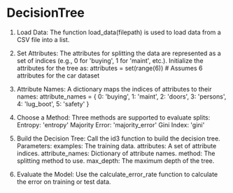 # DecisionTree
1. Load Data: The function load_data(filepath) is used to load data from a CSV file into a list.

2. Set Attributes: The attributes for splitting the data are represented as a set of indices (e.g., 0 for 'buying', 1 for 'maint', etc.). 
    Initialize the attributes for the tree as:
    attributes = set(range(6))  # Assumes 6 attributes for the car dataset

3. Attribute Names: A dictionary maps the indices of attributes to their names:
    attribute_names = {
        0: 'buying',
        1: 'maint',
        2: 'doors',
        3: 'persons',
        4: 'lug_boot',
        5: 'safety'
    }

4. Choose a Method: Three methods are supported to evaluate splits:
    Entropy: 'entropy'
    Majority Error: 'majority_error'
    Gini Index: 'gini'

5. Build the Decision Tree: Call the id3 function to build the decision tree. Parameters:
    examples: The training data.
    attributes: A set of attribute indices.
    attribute_names: Dictionary of attribute names.
    method: The splitting method to use.
    max_depth: The maximum depth of the tree.

6. Evaluate the Model: Use the calculate_error_rate function to calculate the error on training or test data.
